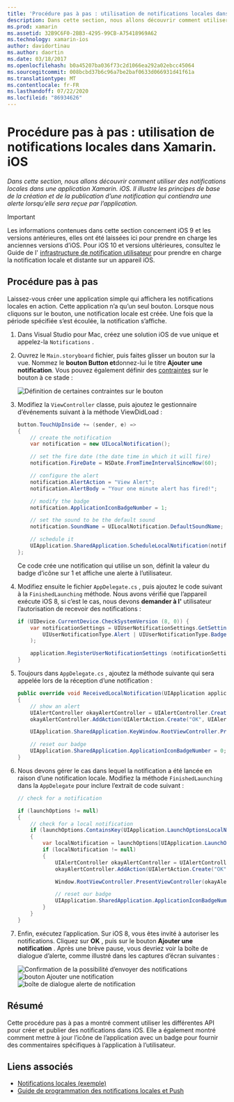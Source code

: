 ```yaml
---
title: 'Procédure pas à pas : utilisation de notifications locales dans Xamarin. iOS'
description: Dans cette section, nous allons découvrir comment utiliser des notifications locales dans une application Xamarin. iOS. Il illustre les principes de base de la création et de la publication d’une notification qui contiendra une alerte lorsqu’elle sera reçue par l’application.
ms.prod: xamarin
ms.assetid: 32B9C6F0-2BB3-4295-99CB-A75418969A62
ms.technology: xamarin-ios
author: davidortinau
ms.author: daortin
ms.date: 03/18/2017
ms.openlocfilehash: b0a45207ba036f73c2d1066ea292a02ebcc45064
ms.sourcegitcommit: 008bcbd37b6c96a7be2baf0633d066931d41f61a
ms.translationtype: MT
ms.contentlocale: fr-FR
ms.lasthandoff: 07/22/2020
ms.locfileid: "86934626"
---
```

# <a name="walkthrough---using-local-notifications-in-xamarinios"></a>Procédure pas à pas : utilisation de notifications locales dans Xamarin. iOS

_Dans cette section, nous allons découvrir comment utiliser des notifications locales dans une application Xamarin. iOS. Il illustre les principes de base de la création et de la publication d’une notification qui contiendra une alerte lorsqu’elle sera reçue par l’application._

> [!IMPORTANT]
> Les informations contenues dans cette section concernent iOS 9 et les versions antérieures, elles ont été laissées ici pour prendre en charge les anciennes versions d’iOS. Pour iOS 10 et versions ultérieures, consultez le Guide de l' [infrastructure de notification utilisateur](~/ios/platform/user-notifications/index.md) pour prendre en charge la notification locale et distante sur un appareil iOS.

## <a name="walkthrough"></a>Procédure pas à pas

Laissez-vous créer une application simple qui affichera les notifications locales en action. Cette application n’a qu’un seul bouton. Lorsque nous cliquons sur le bouton, une notification locale est créée. Une fois que la période spécifiée s’est écoulée, la notification s’affiche.

1. Dans Visual Studio pour Mac, créez une solution iOS de vue unique et appelez-la `Notifications` .
1. Ouvrez le `Main.storyboard` fichier, puis faites glisser un bouton sur la vue. Nommez le **bouton Button et**donnez-lui le titre **Ajouter une notification**. Vous pouvez également définir des [contraintes](~/ios/user-interface/designer/designer-auto-layout.md) sur le bouton à ce stade : 

    ![Définition de certaines contraintes sur le bouton](local-notifications-in-ios-walkthrough-images/image3.png)
1. Modifiez la `ViewController` classe, puis ajoutez le gestionnaire d’événements suivant à la méthode ViewDidLoad :

    ```csharp
    button.TouchUpInside += (sender, e) =>
    {
        // create the notification
        var notification = new UILocalNotification();

        // set the fire date (the date time in which it will fire)
        notification.FireDate = NSDate.FromTimeIntervalSinceNow(60);

        // configure the alert
        notification.AlertAction = "View Alert";
        notification.AlertBody = "Your one minute alert has fired!";

        // modify the badge
        notification.ApplicationIconBadgeNumber = 1;

        // set the sound to be the default sound
        notification.SoundName = UILocalNotification.DefaultSoundName;

        // schedule it
        UIApplication.SharedApplication.ScheduleLocalNotification(notification);
    };
    ```

    Ce code crée une notification qui utilise un son, définit la valeur du badge d’icône sur 1 et affiche une alerte à l’utilisateur.

1. Modifiez ensuite le fichier `AppDelegate.cs` , puis ajoutez le code suivant à la `FinishedLaunching` méthode. Nous avons vérifié que l’appareil exécute iOS 8, si c’est le cas, nous devons **demander à l'** utilisateur l’autorisation de recevoir des notifications :

    ```csharp
    if (UIDevice.CurrentDevice.CheckSystemVersion (8, 0)) {
        var notificationSettings = UIUserNotificationSettings.GetSettingsForTypes (
            UIUserNotificationType.Alert | UIUserNotificationType.Badge | UIUserNotificationType.Sound, null
        );

        application.RegisterUserNotificationSettings (notificationSettings);
    }
    ```

1. Toujours dans `AppDelegate.cs` , ajoutez la méthode suivante qui sera appelée lors de la réception d’une notification :

    ```csharp
    public override void ReceivedLocalNotification(UIApplication application, UILocalNotification notification)
    {
        // show an alert
        UIAlertController okayAlertController = UIAlertController.Create(notification.AlertAction, notification.AlertBody, UIAlertControllerStyle.Alert);
        okayAlertController.AddAction(UIAlertAction.Create("OK", UIAlertActionStyle.Default, null));

        UIApplication.SharedApplication.KeyWindow.RootViewController.PresentViewController(okayAlertController, true, null);

        // reset our badge
        UIApplication.SharedApplication.ApplicationIconBadgeNumber = 0;
    }
    ```

1. Nous devons gérer le cas dans lequel la notification a été lancée en raison d’une notification locale. Modifiez la méthode `FinishedLaunching` dans la `AppDelegate` pour inclure l’extrait de code suivant :

    ```csharp
    // check for a notification

    if (launchOptions != null)
    {
        // check for a local notification
        if (launchOptions.ContainsKey(UIApplication.LaunchOptionsLocalNotificationKey))
        {
            var localNotification = launchOptions[UIApplication.LaunchOptionsLocalNotificationKey] as UILocalNotification;
            if (localNotification != null)
            {
                UIAlertController okayAlertController = UIAlertController.Create(localNotification.AlertAction, localNotification.AlertBody, UIAlertControllerStyle.Alert);
                okayAlertController.AddAction(UIAlertAction.Create("OK", UIAlertActionStyle.Default, null));

                Window.RootViewController.PresentViewController(okayAlertController, true, null);

                // reset our badge
                UIApplication.SharedApplication.ApplicationIconBadgeNumber = 0;
            }
        }
    }
    ```

1. Enfin, exécutez l’application. Sur iOS 8, vous êtes invité à autoriser les notifications. Cliquez sur **OK** , puis sur le bouton **Ajouter une notification** . Après une brève pause, vous devriez voir la boîte de dialogue d’alerte, comme illustré dans les captures d’écran suivantes :

    ![Confirmation de la possibilité d’envoyer des notifications ](local-notifications-in-ios-walkthrough-images/image0.png) ![ bouton Ajouter une notification ](local-notifications-in-ios-walkthrough-images/image1.png) ![ boîte de dialogue alerte de notification](local-notifications-in-ios-walkthrough-images/image2.png)

## <a name="summary"></a>Résumé

Cette procédure pas à pas a montré comment utiliser les différentes API pour créer et publier des notifications dans iOS. Elle a également montré comment mettre à jour l’icône de l’application avec un badge pour fournir des commentaires spécifiques à l’application à l’utilisateur.

## <a name="related-links"></a>Liens associés

- [Notifications locales (exemple)](https://docs.microsoft.com/samples/xamarin/ios-samples/localnotifications)
- [Guide de programmation des notifications locales et Push](https://developer.apple.com/library/prerelease/content/documentation/NetworkingInternet/Conceptual/RemoteNotificationsPG/)
